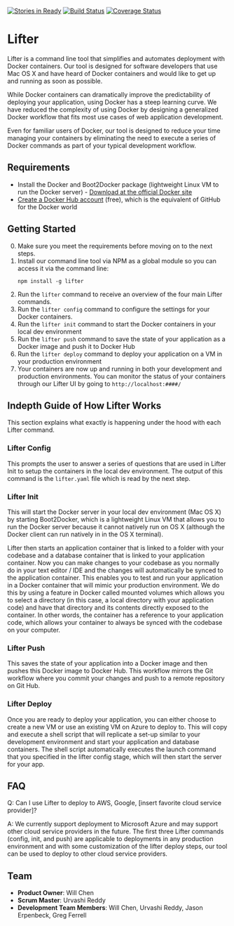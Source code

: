[![Stories in Ready](https://badge.waffle.io/lifter-cli/lifter.svg?label=ready&title=Ready)](http://waffle.io/lifter-cli/lifter)
[![Build Status](https://travis-ci.org/lifter-cli/lifter.svg?branch=master)](https://travis-ci.org/lifter-cli/lifter)
[![Coverage Status](https://coveralls.io/repos/hrdocker/hrdocker/badge.png)](https://coveralls.io/r/hrdocker/hrdocker)

Lifter
========
Lifter is a command line tool that simplifies and automates deployment with Docker containers. Our tool is designed for software developers that use Mac OS X and have heard of Docker containers and would like to get up and running as soon as possible. 

While Docker containers can dramatically improve the predictability of deploying your application, using Docker has a steep learning curve. We have reduced the complexity of using Docker by designing a generalized Docker workflow that fits most use cases of web application development. 

Even for familiar users of Docker, our tool is designed to reduce your time managing your containers by eliminating the need to execute a series of Docker commands as part of your typical development workflow.

## Requirements
- Install the Docker and Boot2Docker package (lightweight Linux VM to run the Docker server) - [Download at the official Docker site](https://github.com/boot2docker/osx-installer/releases/latest)
- [Create a Docker Hub account](https://hub.docker.com/account/signup/) (free), which is the equivalent of GitHub for the Docker world

## Getting Started
0. Make sure you meet the requirements before moving on to the next steps. 
1. Install our command line tool via NPM as a global module so you can access it via the command line:
    ```
    npm install -g lifter
    ```
2. Run the `lifter` command to receive an overview of the four main Lifter commands.
3. Run the `lifter config` command to configure the settings for your Docker containers.
4. Run the `lifter init` command to start the Docker containers in your local dev environment
5. Run the `lifter push` command to save the state of your application as a Docker image and push it to Docker Hub
6. Run the `lifter deploy` command to deploy your application on a VM in your production environment
7. Your containers are now up and running in both your development and production environments. You can monitor the status of your containers through our Lifter UI by going to `http://localhost:####/`

## Indepth Guide of How Lifter Works
This section explains what exactly is happening under the hood with each Lifter command.

### Lifter Config
This prompts the user to answer a series of questions that are used in Lifter Init to setup the containers in the local dev environment. The output of this command is the `lifter.yaml` file which is read by the next step.

### Lifter Init
This will start the Docker server in your local dev environment (Mac OS X) by starting Boot2Docker, which is a lightweight Linux VM that allows you to run the Docker server because it cannot natively run on OS X (although the Docker client can run natively in in the OS X terminal).

Lifter then starts an application container that is linked to a folder with your codebase and a database container that is linked to your application container. Now you can make changes to your codebase as you normally do in your text editor / IDE and the changes will automatically be synced to the application container. This enables you to test and run your application in a Docker container that will mimic your production environment. We do this by using a feature in Docker called mounted volumes which allows you to select a directory (in this case, a local directory with your application code) and have that directory and its contents directly exposed to the container. In other words, the container has a reference to your application code, which allows your container to always be synced with the codebase on your computer.

### Lifter Push
This saves the state of your application into a Docker image and then pushes this Docker image to Docker Hub. This workflow mirrors the Git workflow where you commit your changes and push to a remote repository on Git Hub. 

### Lifter Deploy
Once you are ready to deploy your application, you can either choose to create a new VM or use an existing VM on Azure to deploy to. This will copy and execute a shell script that will replicate a set-up similar to your development environment and start your application and database containers. The shell script automatically executes the launch command that you specified in the lifter config stage, which will then start the server for your app.

## FAQ
Q: Can I use Lifter to deploy to AWS, Google, [insert favorite cloud service provider]?

A: We currently support deployment to Microsoft Azure and may support other cloud service providers in the future.  The first three Lifter commands (config, init, and push) are applicable to deployments in any production environment and with some customization of the lifter deploy steps, our tool can be used to deploy to other cloud service providers.

## Team

  - __Product Owner__: Will Chen
  - __Scrum Master__: Urvashi Reddy
  - __Development Team Members__: Will Chen, Urvashi Reddy, Jason Erpenbeck, Greg Ferrell

